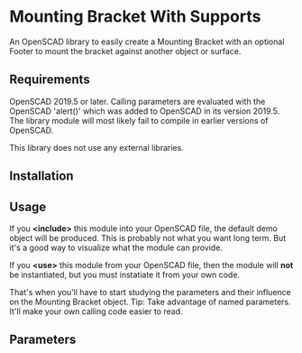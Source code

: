 # Mounting Bracket With Supports

An OpenSCAD library to easily create a Mounting Bracket with an optional Footer to mount the bracket against another object or surface.

## Requirements

OpenSCAD 2019.5 or later.
Calling parameters are evaluated with the OpenSCAD 'alert()' which was added to OpenSCAD in its version 2019.5.
The library module will most likely fail to compile in earlier versions of OpenSCAD.

This library does not use any external libraries.

## Installation

## Usage

If you **\<include\>** this module into your OpenSCAD file, the default demo object will be produced.
This is probably not what you want long term.
But it's a good way to visualize what the module can provide.

If you **\<use\>** this module from your OpenSCAD file, then the module will **not** be instantiated,
but you must instatiate it from your own code.

That's when you'll have to start studying the parameters and their influence on the Mounting Bracket object.
Tip: Take advantage of named parameters. It'll make your own calling code easier to read.

## Parameters
